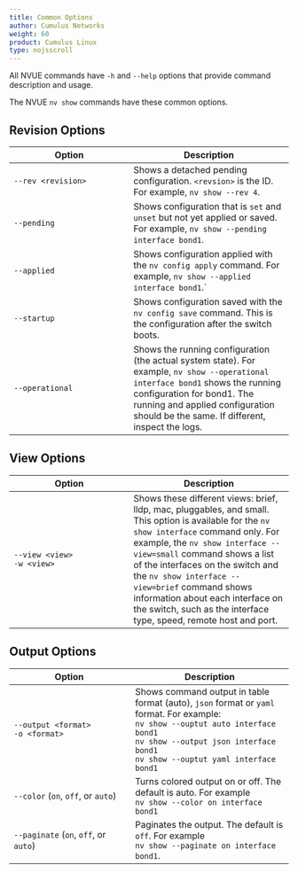 ```yaml
---
title: Common Options
author: Cumulus Networks
weight: 60
product: Cumulus Linux
type: nojsscroll
---
```

All NVUE commands have `-h` and `--help` options that provide command description and usage.

The NVUE `nv show` commands have these common options.

## Revision Options

| <div style="width:200px">Option | Description |
| ------ | ----------- |
|`--rev <revision>` | Shows a detached pending configuration. `<revsion>` is the ID. For example, `nv show --rev 4`. |
|`--pending` | Shows configuration that is `set` and `unset` but not yet applied or saved. For example, `nv show --pending interface bond1`. |
|`--applied` | Shows configuration applied with the `nv config apply` command. For example, `nv show --applied interface bond1`.`|
|`--startup` | Shows configuration saved with the `nv config save` command. This is the configuration after the switch boots.|
|`--operational` | Shows the running configuration (the actual system state). For example, `nv show --operational interface bond1` shows the running configuration for bond1. The running and applied configuration should be the same. If different, inspect the logs.|

## View Options

| <div style="width:200px">Option | Description |
| ------ | ----------- |
|`--view <view>`<br>`-w <view>` | Shows these different views: brief, lldp, mac, pluggables, and small. This option is available for the `nv show interface` command only. For example, the `nv show interface --view=small` command shows a list of the interfaces on the switch and the `nv show interface --view=brief` command shows information about each interface on the switch, such as the interface type, speed, remote host and port. |

## Output Options

| <div style="width:200px">Option | Description |
| ------ | ----------- |
| `--output <format>`<br> `-o <format>`| Shows command output in table format (auto), `json` format or `yaml` format. For example:<br>`nv show --ouptut auto interface bond1`<br>`nv show --output json interface bond1`<br>`nv show --ouptut yaml interface bond1`|
| `--color` (`on`, `off`, or `auto`) |  Turns colored output on or off. The default is auto. For example<br>`nv show --color on interface bond1` |
| `--paginate` (`on`, `off`, or `auto`) | Paginates the output. The default is `off`. For example<br>`nv show --paginate on interface bond1`.  |
